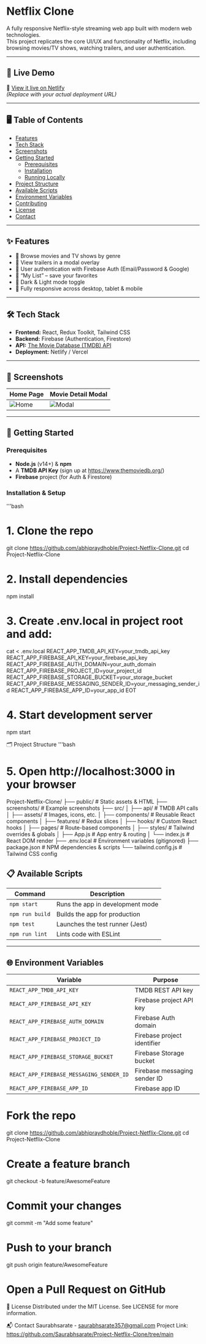 # Netflix Clone

A fully responsive Netflix-style streaming web app built with modern web technologies.  
This project replicates the core UI/UX and functionality of Netflix, including browsing movies/TV shows, watching trailers, and user authentication.

---

## 🚀 Live Demo

🔗 [View it live on Netlify](https://your-netlify-app-url.netlify.app)  
*(Replace with your actual deployment URL)*

---

## 🖥️ Table of Contents

- [Features](#features)  
- [Tech Stack](#tech-stack)  
- [Screenshots](#screenshots)  
- [Getting Started](#getting-started)  
  - [Prerequisites](#prerequisites)  
  - [Installation](#installation)  
  - [Running Locally](#running-locally)  
- [Project Structure](#project-structure)  
- [Available Scripts](#available-scripts)  
- [Environment Variables](#environment-variables)  
- [Contributing](#contributing)  
- [License](#license)  
- [Contact](#contact)

---

## ✨ Features

- 🔎 Browse movies and TV shows by genre  
- 🎥 View trailers in a modal overlay  
- 🔑 User authentication with Firebase Auth (Email/Password & Google)  
- 📑 “My List” – save your favorites  
- 🌙 Dark & Light mode toggle  
- 📱 Fully responsive across desktop, tablet & mobile  

---

## 🛠️ Tech Stack

- **Frontend:** React, Redux Toolkit, Tailwind CSS  
- **Backend:** Firebase (Authentication, Firestore)  
- **API:** [The Movie Database (TMDB) API](https://www.themoviedb.org/)  
- **Deployment:** Netlify / Vercel  

---

## 📸 Screenshots

| Home Page                     | Movie Detail Modal            |
|-------------------------------|-------------------------------|
| ![Home](screenshots/home.png) | ![Modal](screenshots/modal.png) |

---

## 🏁 Getting Started

### Prerequisites

- **Node.js** (v14+) & **npm**  
- A **TMDB API Key** (sign up at https://www.themoviedb.org/)  
- **Firebase** project (for Auth & Firestore)

### Installation & Setup

'''bash 
# 1. Clone the repo
git clone https://github.com/abhipraydhoble/Project-Netflix-Clone.git
cd Project-Netflix-Clone

# 2. Install dependencies
npm install

# 3. Create .env.local in project root and add:
cat <<EOT > .env.local
REACT_APP_TMDB_API_KEY=your_tmdb_api_key
REACT_APP_FIREBASE_API_KEY=your_firebase_api_key
REACT_APP_FIREBASE_AUTH_DOMAIN=your_auth_domain
REACT_APP_FIREBASE_PROJECT_ID=your_project_id
REACT_APP_FIREBASE_STORAGE_BUCKET=your_storage_bucket
REACT_APP_FIREBASE_MESSAGING_SENDER_ID=your_messaging_sender_id
REACT_APP_FIREBASE_APP_ID=your_app_id
EOT

# 4. Start development server
npm start 


🗂️ Project Structure
'''bash
# 5. Open http://localhost:3000 in your browser
Project-Netflix-Clone/
├── public/                 # Static assets & HTML
├── screenshots/            # Example screenshots
├── src/
│   ├── api/                # TMDB API calls
│   ├── assets/             # Images, icons, etc.
│   ├── components/         # Reusable React components
│   ├── features/           # Redux slices
│   ├── hooks/              # Custom React hooks
│   ├── pages/              # Route-based components
│   ├── styles/             # Tailwind overrides & globals
│   ├── App.js              # App entry & routing
│   └── index.js            # React DOM render
├── .env.local              # Environment variables (gitignored)
├── package.json            # NPM dependencies & scripts
└── tailwind.config.js      # Tailwind CSS config
## 📋 Available Scripts

| Command             | Description                             |
| ------------------- | --------------------------------------- |
| `npm start`         | Runs the app in development mode        |
| `npm run build`     | Builds the app for production           |
| `npm test`          | Launches the test runner (Jest)         |
| `npm run lint`      | Lints code with ESLint                  |

---

## 🌐 Environment Variables

| Variable                                 | Purpose                              |
| ---------------------------------------- | ------------------------------------ |
| `REACT_APP_TMDB_API_KEY`                 | TMDB REST API key                    |
| `REACT_APP_FIREBASE_API_KEY`             | Firebase project API key             |
| `REACT_APP_FIREBASE_AUTH_DOMAIN`         | Firebase Auth domain                 |
| `REACT_APP_FIREBASE_PROJECT_ID`          | Firebase project identifier          |
| `REACT_APP_FIREBASE_STORAGE_BUCKET`      | Firebase Storage bucket              |
| `REACT_APP_FIREBASE_MESSAGING_SENDER_ID` | Firebase messaging sender ID         |
| `REACT_APP_FIREBASE_APP_ID`              | Firebase app ID                      |


# Fork the repo
git clone https://github.com/abhipraydhoble/Project-Netflix-Clone.git
cd Project-Netflix-Clone

# Create a feature branch
git checkout -b feature/AwesomeFeature

# Commit your changes
git commit -m "Add some feature"

# Push to your branch
git push origin feature/AwesomeFeature

# Open a Pull Request on GitHub

📄 License
Distributed under the MIT License. See LICENSE for more information.

📬 Contact
Saurabhsarate - saurabhsarate357@gmail.com
Project Link: https://github.com/Saurabhsarate/Project-Netflix-Clone/tree/main
